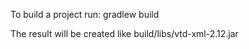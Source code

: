 To build a project run:
   gradlew build

The result will be created like build/libs/vtd-xml-2.12.jar 
